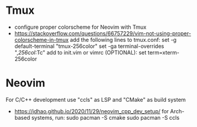 # Tmux
- configure proper colorscheme for Neovim with Tmux
- https://stackoverflow.com/questions/66757229/vim-not-using-proper-colorscheme-in-tmux
add the following lines to tmux.conf:
	set -g default-terminal "tmux-256color"
	set -ga terminal-overrides ",*256col*:Tc"
add to init.vim or vimrc (OPTIONAL):
	set term=xterm-256color

# Neovim
For C/C++ development use "ccls" as LSP and "CMake" as build system
- https://jdhao.github.io/2020/11/29/neovim_cpp_dev_setup/
for Arch-based systems, run:
	sudo pacman -S cmake
	sudo pacman -S ccls
